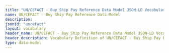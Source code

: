 ```yaml
---
title: "UN/CEFACT - Buy Ship Pay Reference Data Model JSON-LD Vocabulary"
name: UN/CEFACT - Buy Ship Pay Reference Data Model
description: 
jsonid: "uncefact"
layout: vocabulary
header_name: UN/CEFACT - Buy Ship Pay Reference Data Model JSON-LD Vocabulary
header_description: Vocabulary Definition of UN/CEFACT - Buy Ship Pay Reference Data Model semantics in HTML format. JSON-LD format is available at [uncefact.jsonld](/vocabulary/uncefact.jsonld). JSON-LD context is available at [uncefact-context.jsonld](/vocabulary/uncefact-context.jsonld).
type: data-model
---
```

